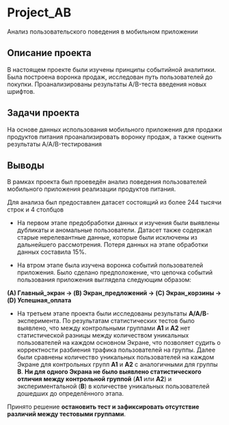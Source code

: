 # Project_AB
Анализ пользовательского поведения в мобильном приложении

## Описание проекта

В настоящем проекте были изучены принципы событийной аналитики. Была построена воронка продаж, исследован путь пользователей до покупки. Проанализированы
результаты A/B-теста введения новых шрифтов.

## Задачи проекта

На основе данных использования мобильного приложения для продажи продуктов питания проанализировать воронку продаж, а также оценить результаты A/A/B-тестирования

## Выводы

В рамках проекта был проеведён анализ поведения пользователей мобильного приложения реализации продуктов питания.

Для анализа был предоставлен датасет состоящий из более 244 тысячи строк и 4 столбцов 

* На первом этапе предобработки данных и изучения были выявлены дубликаты и аномальные пользователи. Датасет также содержал старые нерелевантные данные, которые были исключены из дальнейшего рассмотрения. Потеря данных на этапе обработки данных составила 15%.


* На втром этапе была изучена воронка событий пользователей приложения. Было сделано предположение, что цепочка событий пользования приложения выглядела следующим образом:

__(A) Главный_экран -> (B) Экран_предложений -> (C) Экран_корзины -> (D) Успешная_оплата__


* На третьем этапе проекта были исследованы результаты __A/A/B__- эксперимента.
По результатам статистических тестов было выявлено, что между контрольными группами __А1__ и __А2__ нет статистической разницы между количеством уникальных пользователей на каждом основном Экране, что позволяет судить о корректности разбиения трафика пользователей на группы.
Далее были сравнены количество уникальных пользователей на каждом Экране для контрольных групп __А1__ и __А2__ с аналогичными для группы __В__.
__Ни для одного Экрана не было выявлено статистического отличия между контрольной группой__ (__А1__ или __А2__) и экспериментальной (__В__) в количестве уникальных пользователей дошедших до определённого этапа.

Принято решение __остановить тест и зафиксировать отсутствие различий между тестовыми группами__. 
